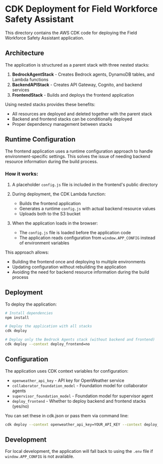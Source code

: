 # CDK Deployment for Field Workforce Safety Assistant

This directory contains the AWS CDK code for deploying the Field Workforce Safety Assistant application.

## Architecture

The application is structured as a parent stack with three nested stacks:

1. **BedrockAgentStack** - Creates Bedrock agents, DynamoDB tables, and Lambda functions
2. **BackendAPIStack** - Creates API Gateway, Cognito, and backend services
3. **FrontendStack** - Builds and deploys the frontend application

Using nested stacks provides these benefits:
- All resources are deployed and deleted together with the parent stack
- Backend and frontend stacks can be conditionally deployed
- Proper dependency management between stacks

## Runtime Configuration

The frontend application uses a runtime configuration approach to handle environment-specific settings. This solves the issue of needing backend resource information during the build process.

### How it works:

1. A placeholder `config.js` file is included in the frontend's public directory
2. During deployment, the CDK Lambda function:
   - Builds the frontend application
   - Generates a runtime `config.js` with actual backend resource values
   - Uploads both to the S3 bucket

3. When the application loads in the browser:
   - The `config.js` file is loaded before the application code
   - The application reads configuration from `window.APP_CONFIG` instead of environment variables

This approach allows:
- Building the frontend once and deploying to multiple environments
- Updating configuration without rebuilding the application
- Avoiding the need for backend resource information during the build process

## Deployment

To deploy the application:

```bash
# Install dependencies
npm install

# Deploy the application with all stacks
cdk deploy

# Deploy only the Bedrock Agents stack (without backend and frontend)
cdk deploy --context deploy_frontend=no
```

## Configuration

The application uses CDK context variables for configuration:

- `openweather_api_key` - API key for OpenWeather service
- `collaborator_foundation_model` - Foundation model for collaborator agents
- `supervisor_foundation_model` - Foundation model for supervisor agent
- `deploy_frontend` - Whether to deploy backend and frontend stacks (yes/no)

You can set these in cdk.json or pass them via command line:

```bash
cdk deploy --context openweather_api_key=YOUR_API_KEY --context deploy_frontend=yes
```

## Development

For local development, the application will fall back to using the `.env` file if `window.APP_CONFIG` is not available.
